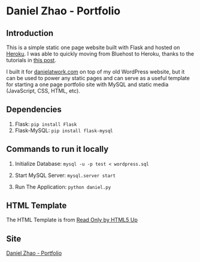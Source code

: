 Daniel Zhao - Portfolio
=======================

## Introduction

This is a simple static one page website built with Flask and hosted on [Heroku](https://heroku.com). I was able to quickly moving from Bluehost to Heroku, thanks to the tutorials in [this post](https://ksylvest.com/posts/2014-05-02/deploying-wordpress-to-heroku).

I built it for [danielatwork.com](http://danielatwork.com) on top of my old WordPress website, but it can be used to power any static pages and can serve as a useful template for starting a one page portfolio site with MySQL and static media (JavaScript, CSS, HTML, etc).

## Dependencies

1. Flask: `pip install Flask`
2. Flask-MySQL: `pip install flask-mysql`

## Commands to run it locally

1. Initialize Database: `mysql -u -p test < wordpress.sql`

2. Start MySQL Server: `mysql.server start`

3. Run The Application: `python daniel.py`

## HTML Template

The HTML Template is from [Read Only by HTML5 Up](http://html5up.net/read-only)

## Site

[Daniel Zhao - Portfolio](http://danielatwork.com)
